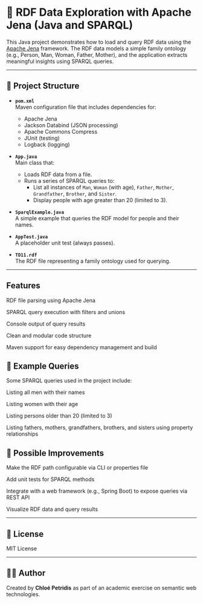 # 🧠 RDF Data Exploration with Apache Jena (Java and SPARQL)

This Java project demonstrates how to load and query RDF data using the [Apache Jena](https://jena.apache.org/) framework. The RDF data models a simple family ontology (e.g., Person, Man, Woman, Father, Mother), and the application extracts meaningful insights using SPARQL queries.

---

## 📁 Project Structure

- **`pom.xml`**  
  Maven configuration file that includes dependencies for:
  - Apache Jena
  - Jackson Databind (JSON processing)
  - Apache Commons Compress
  - JUnit (testing)
  - Logback (logging)

- **`App.java`**  
  Main class that:
  - Loads RDF data from a file.
  - Runs a series of SPARQL queries to:
    - List all instances of `Man`, `Woman` (with age), `Father`, `Mother`, `Grandfather`, `Brother`, and `Sister`.
    - Display people with age greater than 20 (limited to 3).

- **`SparqlExample.java`**  
  A simple example that queries the RDF model for people and their names.

- **`AppTest.java`**  
  A placeholder unit test (always passes).

- **`TD11.rdf`**  
  The RDF file representing a family ontology used for querying.

---

  ## Features
  
RDF file parsing using Apache Jena

SPARQL query execution with filters and unions

Console output of query results

Clean and modular code structure

Maven support for easy dependency management and build

## 📌 Example Queries

Some SPARQL queries used in the project include:

Listing all men with their names

Listing women with their age

Listing persons older than 20 (limited to 3)

Listing fathers, mothers, grandfathers, brothers, and sisters using property relationships

## 🚀 Possible Improvements

Make the RDF path configurable via CLI or properties file

Add unit tests for SPARQL methods

Integrate with a web framework (e.g., Spring Boot) to expose queries via REST API

Visualize RDF data and query results

---

## 📄 License

MIT License

---

## 👩‍💻 Author

Created by **Chloé Petridis** as part of an academic exercise on semantic web technologies.


